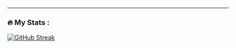 ---

### :fire: My Stats :
[![GitHub Streak](http://github-readme-streak-stats.herokuapp.com?user=r6pid&theme=dark&border_radius=10)](https://git.io/streak-stats)
